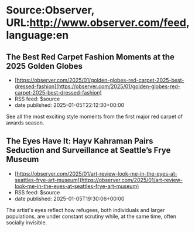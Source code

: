 # Source:Observer, URL:http://www.observer.com/feed, language:en

## The Best Red Carpet Fashion Moments at the 2025 Golden Globes
 - [https://observer.com/2025/01/golden-globes-red-carpet-2025-best-dressed-fashion](https://observer.com/2025/01/golden-globes-red-carpet-2025-best-dressed-fashion)
 - RSS feed: $source
 - date published: 2025-01-05T22:12:30+00:00

See all the most exciting style moments from the first major red carpet of awards season.

## The Eyes Have It: Hayv Kahraman Pairs Seduction and Surveillance at Seattle’s Frye Museum
 - [https://observer.com/2025/01/art-review-look-me-in-the-eyes-at-seattles-frye-art-museum](https://observer.com/2025/01/art-review-look-me-in-the-eyes-at-seattles-frye-art-museum)
 - RSS feed: $source
 - date published: 2025-01-05T19:30:06+00:00

The artist's eyes reflect how refugees, both individuals and larger populations, are under constant scrutiny while, at the same time, often socially invisible.

